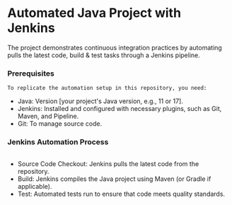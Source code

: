 # Automated Java Project with Jenkins
The project demonstrates continuous integration practices by automating pulls the latest code, build & test tasks through a Jenkins pipeline.

### Prerequisites
```
To replicate the automation setup in this repository, you need:
```
- Java: Version [your project's Java version, e.g., 11 or 17].
- Jenkins: Installed and configured with necessary plugins, such as Git, Maven, and Pipeline.
- Git: To manage source code.

### Jenkins Automation Process
```
```
- Source Code Checkout: Jenkins pulls the latest code from the repository.
- Build: Jenkins compiles the Java project using Maven (or Gradle if applicable).
- Test: Automated tests run to ensure that code meets quality standards.
 
